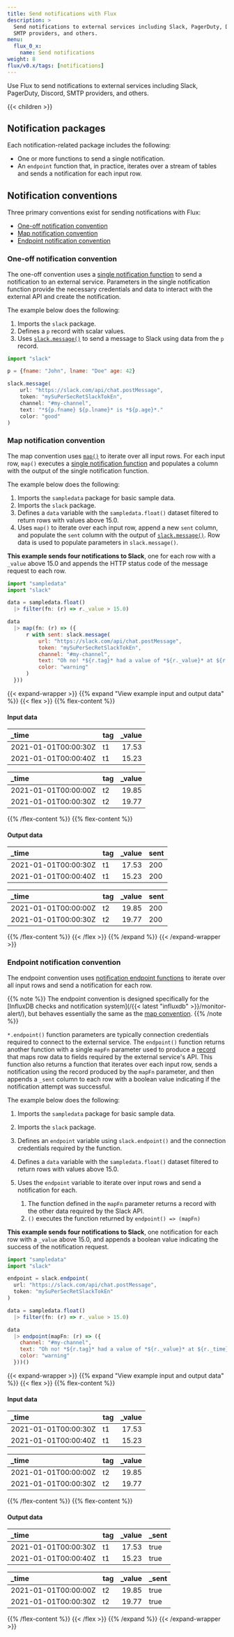 ```yaml
---
title: Send notifications with Flux
description: >
  Send notifications to external services including Slack, PagerDuty, Discord,
  SMTP providers, and others.
menu:
  flux_0_x:
    name: Send notifications
weight: 8
flux/v0.x/tags: [notifications]
---
```


Use Flux to send notifications to external services including Slack, PagerDuty,
Discord, SMTP providers, and others.

{{< children >}}

## Notification packages
Each notification-related package includes the following:

- One or more functions to send a single notification.
- An `endpoint` function that, in practice, iterates over a stream of tables and
  sends a notification for each input row.

## Notification conventions
Three primary conventions exist for sending notifications with Flux:

- [One-off notification convention](#one-off-notification-convention)
- [Map notification convention](#map-notfication-convention)
- [Endpoint notification convention](#endpoint-notification-convention)

### One-off notification convention
The one-off convention uses a [single notification function](/flux/v0.x/function-types/#single-notification-functions)
to send a notification to an external service.
Parameters in the single notification function provide the necessary credentials
and data to interact with the external API and create the notification.

The example below does the following:

1.  Imports the `slack` package.
2.  Defines a `p` record with scalar values.
3.  Uses [`slack.message()`](/flux/v0.x/stdlib/slack/message/) to send a message
    to Slack using data from the `p` record.

```js
import "slack"

p = {fname: "John", lname: "Doe" age: 42}

slack.message(
    url: "https://slack.com/api/chat.postMessage",
    token: "mySuPerSecRetSlackTokEn",
    channel: "#my-channel",
    text: "*${p.fname} ${p.lname}* is *${p.age}*."
    color: "good"
)
```

### Map notification convention
The map convention uses [`map()`](/flux/v0.x/stdlib/universe/map/) to iterate over all input rows.
For each input row, `map()` executes a [single notification function](/flux/v0.x/function-types/#single-notification-functions)
and populates a column with the output of the single notification function.

The example below does the following:

1.  Imports the `sampledata` package for basic sample data.
2.  Imports the `slack` package.
3.  Defines a `data` variable with the `sampledata.float()` dataset filtered to
    return rows with values above 15.0.
4.  Uses `map()` to iterate over each input row, append a new `sent` column, and
    populate the `sent` column with the output of [`slack.message()`](/flux/v0.x/stdlib/slack/message/).
    Row data is used to populate parameters in `slack.message()`.

**This example sends four notifications to Slack**, one for each row with a `_value`
above 15.0 and appends the HTTP status code of the message request to each row.

```js
import "sampledata"
import "slack"

data = sampledata.float()
  |> filter(fn: (r) => r._value > 15.0)

data 
  |> map(fn: (r) => ({
      r with sent: slack.message(
          url: "https://slack.com/api/chat.postMessage",
          token: "mySuPerSecRetSlackTokEn",
          channel: "#my-channel",
          text: "Oh no! *${r.tag}* had a value of *${r._value}* at ${r._time}."
          color: "warning"
      )
  }))
```

{{< expand-wrapper >}}
{{% expand "View example input and output data" %}}
{{< flex >}}
{{% flex-content %}}
#### Input data
| _time                | tag | _value |
| :------------------- | :-- | -----: |
| 2021-01-01T00:00:30Z | t1  |  17.53 |
| 2021-01-01T00:00:40Z | t1  |  15.23 |

| _time                | tag | _value |
| :------------------- | :-- | -----: |
| 2021-01-01T00:00:00Z | t2  |  19.85 |
| 2021-01-01T00:00:30Z | t2  |  19.77 |
{{% /flex-content %}}
{{% flex-content %}}
#### Output data
| _time                | tag | _value | sent |
| :------------------- | :-- | -----: | :--- |
| 2021-01-01T00:00:30Z | t1  |  17.53 | 200  |
| 2021-01-01T00:00:40Z | t1  |  15.23 | 200  |

| _time                | tag | _value | sent |
| :------------------- | :-- | -----: | :--- |
| 2021-01-01T00:00:00Z | t2  |  19.85 | 200  |
| 2021-01-01T00:00:30Z | t2  |  19.77 | 200  |
{{% /flex-content %}}
{{< /flex >}}
{{% /expand %}}
{{< /expand-wrapper >}}

### Endpoint notification convention
The endpoint convention uses [notification endpoint functions](/flux/v0.x/function-types/#notification-endpoints) 
to iterate over all input rows and send a notification for each row.

{{% note %}}
The endpoint convention is designed specifically for the
[InfluxDB checks and notification system](/{{< latest "influxdb" >}}/monitor-alert/),
but behaves essentially the same as the [map convention](#map-notification-convention).
{{% /note %}}

`*.endpoint()` function parameters are typically connection credentials required
to connect to the external service.
The `endpoint()` function returns another function with a single `mapFn`
parameter used to produce a [record](/flux/v0.x/data-types/composite/record/)
that maps row data to fields required by the external service's API.
This function also returns a function that iterates over each input row,
sends a notification using the record produced by the `mapFn` parameter,
and then appends a `_sent` column to each row with a boolean value indicating if
the notification attempt was successful.

The example below does the following:

1.  Imports the `sampledata` package for basic sample data.
2.  Imports the `slack` package.
3.  Defines an `endpoint` variable using `slack.endpoint()` and the connection
    credentials required by the function.
4.  Defines a `data` variable with the `sampledata.float()` dataset filtered to
    return rows with values above 15.0.
5.  Uses the `endpoint` variable to iterate over input rows and send a notification
    for each.
    
    1.  The function defined in the `mapFn` parameter returns a record with the
        other data required by the Slack API.
    2.  `()` executes the function returned by `endpoint() => (mapFn)`

**This example sends four notifications to Slack**, one notification for each row with a
`_value` above 15.0, and appends a boolean value indicating the success of
the notification request.

```js
import "sampledata"
import "slack"

endpoint = slack.endpoint(
  url: "https://slack.com/api/chat.postMessage",
  token: "mySuPerSecRetSlackTokEn"
)

data = sampledata.float()
  |> filter(fn: (r) => r._value > 15.0)

data 
  |> endpoint(mapFn: (r) => ({
    channel: "#my-channel",
    text: "Oh no! *${r.tag}* had a value of *${r._value}* at ${r._time}.",
    color: "warning"
  }))()
```

{{< expand-wrapper >}}
{{% expand "View example input and output data" %}}
{{< flex >}}
{{% flex-content %}}
#### Input data
| _time                | tag | _value |
| :------------------- | :-- | -----: |
| 2021-01-01T00:00:30Z | t1  |  17.53 |
| 2021-01-01T00:00:40Z | t1  |  15.23 |

| _time                | tag | _value |
| :------------------- | :-- | -----: |
| 2021-01-01T00:00:00Z | t2  |  19.85 |
| 2021-01-01T00:00:30Z | t2  |  19.77 |
{{% /flex-content %}}
{{% flex-content %}}
#### Output data
| _time                | tag | _value | _sent |
| :------------------- | :-- | -----: | :---- |
| 2021-01-01T00:00:30Z | t1  |  17.53 | true  |
| 2021-01-01T00:00:40Z | t1  |  15.23 | true  |

| _time                | tag | _value | _sent |
| :------------------- | :-- | -----: | :---- |
| 2021-01-01T00:00:00Z | t2  |  19.85 | true  |
| 2021-01-01T00:00:30Z | t2  |  19.77 | true  |
{{% /flex-content %}}
{{< /flex >}}
{{% /expand %}}
{{< /expand-wrapper >}}